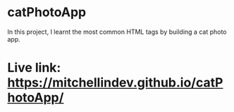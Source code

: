 # catPhotoApp
In this project, I learnt the most common HTML tags by building a cat photo app.
# Live link: https://mitchellindev.github.io/catPhotoApp/
